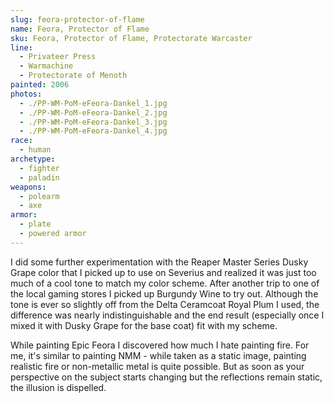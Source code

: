 ```yaml
---
slug: feora-protector-of-flame
name: Feora, Protector of Flame
sku: Feora, Protector of Flame, Protectorate Warcaster
line:
  - Privateer Press
  - Warmachine
  - Protectorate of Menoth
painted: 2006
photos:
  - ./PP-WM-PoM-eFeora-Dankel_1.jpg
  - ./PP-WM-PoM-eFeora-Dankel_2.jpg
  - ./PP-WM-PoM-eFeora-Dankel_3.jpg
  - ./PP-WM-PoM-eFeora-Dankel_4.jpg
race:
  - human
archetype:
  - fighter
  - paladin
weapons:
  - polearm
  - axe
armor:
  - plate
  - powered armor
---
```


I did some further experimentation with the Reaper Master Series Dusky Grape color that I picked up to use on Severius and realized it was just too much of a cool tone to match my color scheme. After another trip to one of the local gaming stores I picked up Burgundy Wine to try out. Although the tone is ever so slightly off from the Delta Ceramcoat Royal Plum I used, the difference was nearly indistinguishable and the end result (especially once I mixed it with Dusky Grape for the base coat) fit with my scheme.

While painting Epic Feora I discovered how much I hate painting fire. For me, it's similar to painting NMM - while taken as a static image, painting realistic fire or non-metallic metal is quite possible. But as soon as your perspective on the subject starts changing but the reflections remain static, the illusion is dispelled.
